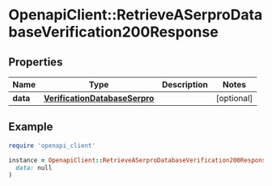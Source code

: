 # OpenapiClient::RetrieveASerproDatabaseVerification200Response

## Properties

| Name | Type | Description | Notes |
| ---- | ---- | ----------- | ----- |
| **data** | [**VerificationDatabaseSerpro**](VerificationDatabaseSerpro.md) |  | [optional] |

## Example

```ruby
require 'openapi_client'

instance = OpenapiClient::RetrieveASerproDatabaseVerification200Response.new(
  data: null
)
```

